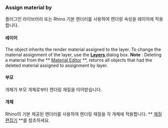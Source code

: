 ### Assign material by
플러그인 라이브러리 또는 Rhino 기본 렌더러를 사용하여 렌더링 속성을 레이어에 적용합니다.

#### 레이어
The object inherits the render material assigned to the layer. To change the material assignment of the layer, use the [ **Layers** ](layer.html) dialog box.
 **Note** : Deleting a material from the ** [Material Editor](materialeditor.html) **, returns all objects that had the deleted material assigned to assignment by layer.

#### 부모
개체가 부모 개체로부터 렌더링 재질을 이어받습니다.

#### 개체
Rhino의 기본 제공된 렌더러를 사용하여 렌더링 재질을 각 개체에 적용합니다.
** [재질 편집기](materialeditor.html) **를 참조하세요.
